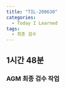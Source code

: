 ```yaml
---
title: "TIL-200630"
categories:
  - Today I Learned
tags:
  - 최종 검수
---
```


## 1시간 48분
### AGM 최종 검수 작업 
